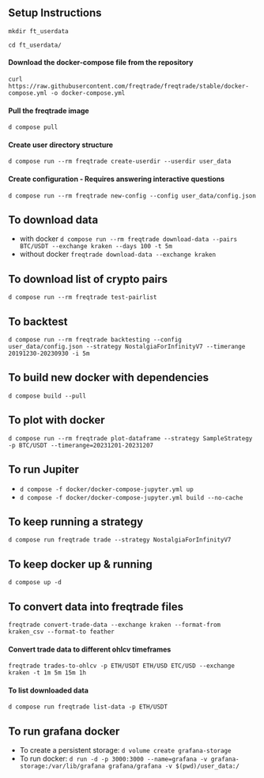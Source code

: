 ## Setup Instructions
```mkdir ft_userdata```

```cd ft_userdata/```

#### Download the docker-compose file from the repository
```curl https://raw.githubusercontent.com/freqtrade/freqtrade/stable/docker-compose.yml -o docker-compose.yml```

#### Pull the freqtrade image
```d compose pull```

#### Create user directory structure
```d compose run --rm freqtrade create-userdir --userdir user_data```

#### Create configuration - Requires answering interactive questions
```d compose run --rm freqtrade new-config --config user_data/config.json```


## To download data
* with docker ```d compose run --rm freqtrade download-data --pairs BTC/USDT --exchange kraken --days 100 -t 5m```
* without docker ```freqtrade download-data --exchange kraken```


## To download list of crypto pairs
```d compose run --rm freqtrade test-pairlist```

## To backtest
```d compose run --rm freqtrade backtesting --config user_data/config.json --strategy NostalgiaForInfinityV7 --timerange 20191230-20230930 -i 5m```

## To build new docker with dependencies
```d compose build --pull```

## To plot with docker
```d compose run --rm freqtrade plot-dataframe --strategy SampleStrategy -p BTC/USDT --timerange=20231201-20231207```

## To run Jupiter
* ```d compose -f docker/docker-compose-jupyter.yml up```
* ```d compose -f docker/docker-compose-jupyter.yml build --no-cache```

## To keep running a strategy
```d compose run freqtrade trade --strategy NostalgiaForInfinityV7```

## To keep docker up & running
```d compose up -d```

## To convert data into freqtrade files
```freqtrade convert-trade-data --exchange kraken --format-from kraken_csv --format-to feather```
#### Convert trade data to different ohlcv timeframes
```freqtrade trades-to-ohlcv -p ETH/USDT ETH/USD ETC/USD --exchange kraken -t 1m 5m 15m 1h```
#### To list downloaded data
```d compose run freqtrade list-data -p ETH/USDT```

## To run grafana docker
* To create a persistent storage: ```d volume create grafana-storage```
* To run docker: ```d run -d -p 3000:3000 --name=grafana -v grafana-storage:/var/lib/grafana grafana/grafana -v $(pwd)/user_data:/```

